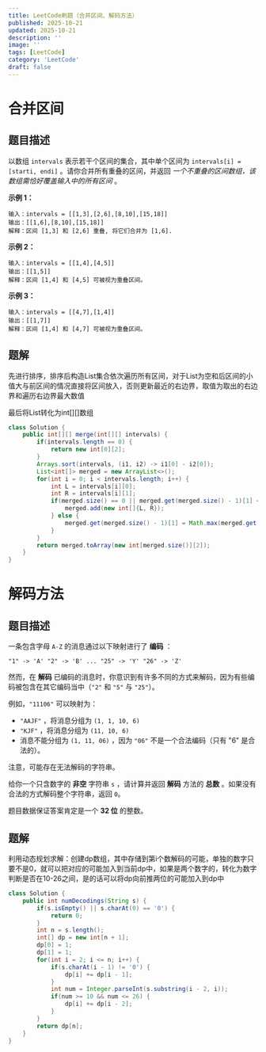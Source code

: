 ```yaml
---
title: LeetCode刷题（合并区间、解码方法）
published: 2025-10-21
updated: 2025-10-21
description: ''
image: ''
tags: [LeetCode]
category: 'LeetCode'
draft: false 
---
```


# 合并区间

## 题目描述

以数组 `intervals` 表示若干个区间的集合，其中单个区间为 `intervals[i] = [starti, endi]` 。请你合并所有重叠的区间，并返回 *一个不重叠的区间数组，该数组需恰好覆盖输入中的所有区间* 。

**示例 1：**

```
输入：intervals = [[1,3],[2,6],[8,10],[15,18]]
输出：[[1,6],[8,10],[15,18]]
解释：区间 [1,3] 和 [2,6] 重叠, 将它们合并为 [1,6].
```

**示例 2：**

```
输入：intervals = [[1,4],[4,5]]
输出：[[1,5]]
解释：区间 [1,4] 和 [4,5] 可被视为重叠区间。
```

**示例 3：**

```
输入：intervals = [[4,7],[1,4]]
输出：[[1,7]]
解释：区间 [1,4] 和 [4,7] 可被视为重叠区间。
```

## 题解

先进行排序，排序后构造List集合依次遍历所有区间，对于List为空和后区间的小值大与前区间的情况直接将区间放入，否则更新最近的右边界，取值为取出的右边界和遍历右边界最大数值

最后将List转化为int[][]数组

```java
class Solution {
    public int[][] merge(int[][] intervals) {
        if(intervals.length == 0) {
            return new int[0][2];
        }
        Arrays.sort(intervals, (i1, i2) -> i1[0] - i2[0]);
        List<int[]> merged = new ArrayList<>();
        for(int i = 0; i < intervals.length; i++) {
            int L = intervals[i][0];
            int R = intervals[i][1];
            if(merged.size() == 0 || merged.get(merged.size() - 1)[1] < L) {
                merged.add(new int[]{L, R});
            } else {
                merged.get(merged.size() - 1)[1] = Math.max(merged.get(merged.size() - 1)[1], R);
            }
        }
        return merged.toArray(new int[merged.size()][2]);
    }
}
```



# 解码方法

## 题目描述

一条包含字母 `A-Z` 的消息通过以下映射进行了 **编码** ：

```
"1" -> 'A' "2" -> 'B' ... "25" -> 'Y' "26" -> 'Z'
```

然而，在 **解码** 已编码的消息时，你意识到有许多不同的方式来解码，因为有些编码被包含在其它编码当中（`"2"` 和 `"5"` 与 `"25"`）。

例如，`"11106"` 可以映射为：

- `"AAJF"` ，将消息分组为 `(1, 1, 10, 6)`
- `"KJF"` ，将消息分组为 `(11, 10, 6)`
- 消息不能分组为 `(1, 11, 06)` ，因为 `"06"` 不是一个合法编码（只有 "6" 是合法的）。

注意，可能存在无法解码的字符串。

给你一个只含数字的 **非空** 字符串 `s` ，请计算并返回 **解码** 方法的 **总数** 。如果没有合法的方式解码整个字符串，返回 `0`。

题目数据保证答案肯定是一个 **32 位** 的整数。



## 题解

利用动态规划求解：创建dp数组，其中存储到第i个数解码的可能，单独的数字只要不是0，就可以把对应的可能加入到当前dp中，如果是两个数字的，转化为数字判断是否在10-26之间，是的话可以将dp向前推两位的可能加入到dp中

```java
class Solution {
    public int numDecodings(String s) {
        if(s.isEmpty() || s.charAt(0) == '0') {
            return 0;
        }
        int n = s.length();
        int[] dp = new int[n + 1];
        dp[0] = 1;
        dp[1] = 1;
        for(int i = 2; i <= n; i++) {
            if(s.charAt(i - 1) != '0') {
                dp[i] += dp[i - 1];
            }
            int num = Integer.parseInt(s.substring(i - 2, i));
            if(num >= 10 && num <= 26) {
                dp[i] += dp[i - 2];
            }
        }
        return dp[n];
    }
}
```

